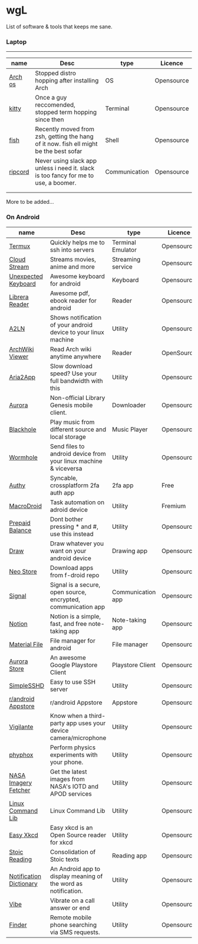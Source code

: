 <!-- @format -->

# wgL

List of software &amp; tools that keeps me sane.

### Laptop

---

| name                                      | Desc                                                                                  | type          | Licence    |
| ----------------------------------------- | ------------------------------------------------------------------------------------- | ------------- | ---------- | 
| [Arch os](https://archlinux.org/)         | Stopped distro hopping after installing Arch                                          | OS            | Opensource |
| [kitty](https://sw.kovidgoyal.net/kitty/) | Once a guy reccomended, stopped term hopping since then                               | Terminal      | Opensource |     
| [fish](https://fishshell.com/)            | Recently moved from zsh, getting the hang of it now. fish ell might be the best sofar | Shell         | Opensource |     
| [ripcord](https://cancel.fm/ripcord/)     | Never using slack app unless i need it. slack is too fancy for me to use, a boomer.   | Communication | Opensource |     
|                                           |                                                                                       |               |            |     
|                                           |                                                                                       |               |            |

More to be added...

### On Android

| name                                                                                              | Desc                                                             | type              | Licence    |
| ------------------------------------------------------------------------------------------------- | ---------------------------------------------------------------- | ----------------- | ---------- |
| [Termux](https://wiki.termux.com/wiki/Installing_from_F-Droid)                                    | Quickly helps me to ssh into servers                             | Terminal Emulator | Opensource |
| [Cloud Stream](https://github.com/LagradOst/CloudStream-3)                                        | Streams movies, anime and more                                   | Streaming service | Opensource |
| [Unexpected Keyboard](https://f-droid.org/en/packages/juloo.keyboard2/)                           | Awesome keyboard for android                                     | Keyboard          | Opensource |
| [Librera Reader](https://f-droid.org/packages/com.foobnix.pro.pdf.reader/)                        | Awesome pdf, ebook reader for android                            | Reader            | Opensource |
| [A2LN](https://f-droid.org/en/packages/dev.patri9ck.a2ln/)                                        | Shows notification of your android device to your linux machine  | Utility           | Opensource |
| [ArchWiki Viewer](https://f-droid.org/en/packages/com.jtmcn.archwiki.viewer/)                     | Read Arch wiki anytime anywhere                                  | Reader            | OpenSource |
| [Aria2App](https://f-droid.org/packages/com.gianlu.aria2app/)                                     | Slow download speed? Use your full bandwidth with this           | Utility           | Opensource |
| [Aurora](https://f-droid.org/en/packages/com.funkymuse.aurora/)                                   | Non-official Library Genesis mobile client.                      | Downloader        | Opensource |
| [Blackhole](https://f-droid.org/packages/com.shadow.blackhole/)                                   | Play music from different source and local storage               | Music Player      | Opensource |
| [Wormhole](https://f-droid.org/packages/com.pavelsof.wormhole/)                                   | Send files to android device from your linux machine & viceversa | Utility           | Opensource |
| [Authy](https://authy.com/download/)                                                              | Syncable, crossplatform 2fa auth app                             | 2fa app           | Free       |
| [MacroDroid](https://play.google.com/store/apps/details?id=com.arlosoft.macrodroid)               | Task automation on adroid device                                 | Utility           | Fremium    |
| [Prepaid Balance](https://f-droid.org/en/packages/com.github.muellerma.prepaidbalance/)           | Dont bother pressing \* and \#, use this instead                 | Utility           | Opensource |
| [Draw](https://f-droid.org/en/packages/com.simplemobiletools.draw.pro/)                           | Draw whatever you want on your android device                    | Drawing app       | Opensource |
| [Neo Store](https://f-droid.org/en/packages/com.machiav3lli.fdroid/)                              | Download apps from f-droid repo                                  | Utility           | Opensource |
| [Signal](https://signal.org/download/)                                                            | Signal is a secure, open source, encrypted, communication app    | Communication app | Opensource |
| [Notion](https://www.notion.so/mobile)                                                            | Notion is a simple, fast, and free note-taking app               | Note-taking app   | Opensource |
| [Material File](https://f-droid.org/en/packages/me.zhanghai.android.files/)                       | File manager for android                                         | File manager      | Opensource |
| [Aurora Store](https://f-droid.org/en/packages/com.aurora.store/)                                 | An awesome Google Playstore Client                               | Playstore Client  | Opensource |
| [SimpleSSHD](https://f-droid.org/en/packages/org.galexander.sshd/)                                | Easy to use SSH server                                           | Utility           | Opensource |
| [r/android Appstore](https://f-droid.org/en/packages/subreddit.android.appstore/)                 | r/android Appstore                                               | Appstore          | Opensource |
| [Vigilante](https://f-droid.org/en/packages/com.crazylegend.vigilante/)                           | Know when a third-party app uses your device camera/microphone   | Utility           | Opensource |
| [phyphox](https://f-droid.org/en/packages/de.rwth_aachen.phyphox/)                                | Perform physics experiments with your phone.                     | Utility           | Opensource |
| [NASA Imagery Fetcher](https://f-droid.org/en/packages/com.beckhamd.nasaimageryfetcher/)          | Get the latest images from NASA's IOTD and APOD services         | Utility           | Opensource |
| [Linux Command Lib](https://f-droid.org/en/packages/com.inspiredandroid.linuxcommandbibliotheca/) | Linux Command Lib                                                | Utility           | Opensource |
| [Easy Xkcd](https://f-droid.org/en/packages/de.tap.easy_xkcd/)                                    | Easy xkcd is an Open Source reader for xkcd                      | Utility           | Opensource |
| [Stoic Reading](https://f-droid.org/en/packages/app.reading.stoic.stoicreading2/)                 | Consolidation of Stoic texts                                     | Reading app       | Opensource |
| [Notification Dictionary](https://f-droid.org/en/packages/com.xtreak.notificationdictionary/)     | An Android app to display meaning of the word as notification.   | Utility           | Opensource |
| [Vibe](https://f-droid.org/en/packages/me.lucky.vibe/)                                            | Vibrate on a call answer or end                                  | Utility           | Opensource |
| [Finder](https://f-droid.org/en/packages/ru.seva.finder/)                                         | Remote mobile phone searching via SMS requests.                  | Utility           | Opensource |
